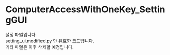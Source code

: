 # ComputerAccessWithOneKey_SettingGUI

설정 파일입니다.<br>
setting_ui.modified.py 만 유효한 코드입니다.<br>
기타 파일은 이후 삭제할 예정입니다.
